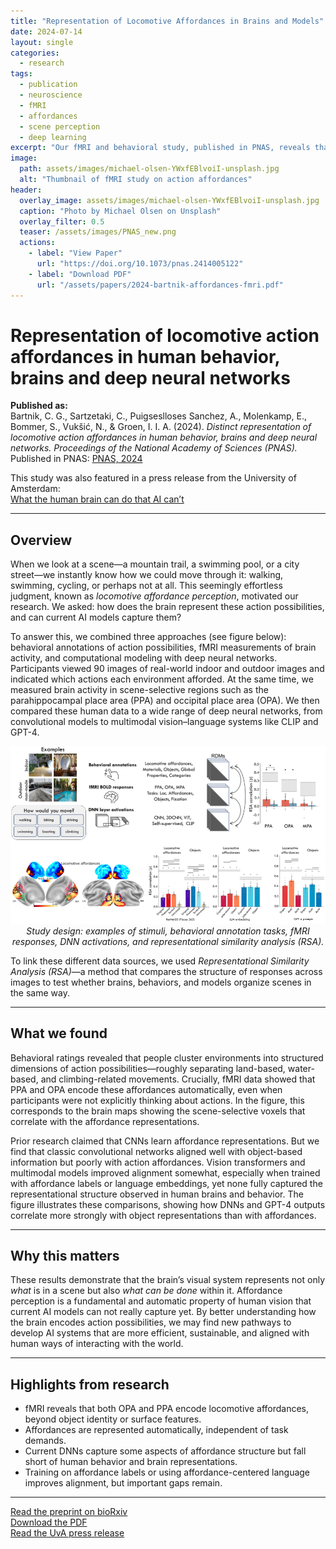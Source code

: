 ```yaml
---
title: "Representation of Locomotive Affordances in Brains and Models"
date: 2024-07-14
layout: single
categories:
  - research
tags:
  - publication
  - neuroscience
  - fMRI
  - affordances
  - scene perception
  - deep learning
excerpt: "Our fMRI and behavioral study, published in PNAS, reveals that human visual cortex distinctly represents locomotive affordances in scenes—beyond what current DNNs can model."
image:
  path: assets/images/michael-olsen-YWxfEBlvoiI-unsplash.jpg
  alt: "Thumbnail of fMRI study on action affordances"
header:
  overlay_image: assets/images/michael-olsen-YWxfEBlvoiI-unsplash.jpg
  caption: "Photo by Michael Olsen on Unsplash"
  overlay_filter: 0.5
  teaser: /assets/images/PNAS_new.png
  actions:
    - label: "View Paper"
      url: "https://doi.org/10.1073/pnas.2414005122"
    - label: "Download PDF"
      url: "/assets/papers/2024-bartnik-affordances-fmri.pdf"
---
```


# Representation of locomotive action affordances in human behavior, brains and deep neural networks  

**Published as:**  
Bartnik, C. G., Sartzetaki, C., Puigseslloses Sanchez, A., Molenkamp, E., Bommer, S., Vukšić, N., & Groen, I. I. A. (2024). *Distinct representation of locomotive action affordances in human behavior, brains and deep neural networks.* *Proceedings of the National Academy of Sciences (PNAS).*  
Published in PNAS: [PNAS, 2024](https://doi.org/10.1073/pnas.2414005122)  

This study was also featured in a press release from the University of Amsterdam:  
[What the human brain can do that AI can’t](https://www.uva.nl/en/content/news/press-releases/2025/06/what-the-human-brain-can-do-that-ai-cant.html)  

---

## Overview  
When we look at a scene—a mountain trail, a swimming pool, or a city street—we instantly know how we could move through it: walking, swimming, cycling, or perhaps not at all. This seemingly effortless judgment, known as *locomotive affordance perception*, motivated our research. We asked: how does the brain represent these action possibilities, and can current AI models capture them?  

To answer this, we combined three approaches (see figure below): behavioral annotations of action possibilities, fMRI measurements of brain activity, and computational modeling with deep neural networks. Participants viewed 90 images of real-world indoor and outdoor images and indicated which actions each environment afforded. At the same time, we measured brain activity in scene-selective regions such as the parahippocampal place area (PPA) and occipital place area (OPA). We then compared these human data to a wide range of deep neural networks, from convolutional models to multimodal vision–language systems like CLIP and GPT-4.  

<p align="center">
  <img src="/assets/images/fmri_website_image.png" alt="Overview of methods and results for affordance study" width="1000"><br>
  <em>Study design: examples of stimuli, behavioral annotation tasks, fMRI responses, DNN activations, and representational similarity analysis (RSA).</em>
</p>

To link these different data sources, we used *Representational Similarity Analysis (RSA)*—a method that compares the structure of responses across images to test whether brains, behaviors, and models organize scenes in the same way.  

---

## What we found  
Behavioral ratings revealed that people cluster environments into structured dimensions of action possibilities—roughly separating land-based, water-based, and climbing-related movements. Crucially, fMRI data showed that PPA and OPA encode these affordances automatically, even when participants were not explicitly thinking about actions. In the figure, this corresponds to the brain maps showing the scene-selective voxels that correlate with the affordance representations. 

Prior research claimed that CNNs learn affordance representations. But we find that classic convolutional networks aligned well with object-based information but poorly with action affordances. Vision transformers and multimodal models improved alignment somewhat, especially when trained with affordance labels or language embeddings, yet none fully captured the representational structure observed in human brains and behavior. The figure illustrates these comparisons, showing how DNNs and GPT-4 outputs correlate more strongly with object representations than with affordances.  

---

## Why this matters  
These results demonstrate that the brain’s visual system represents not only *what* is in a scene but also *what can be done* within it. Affordance perception is a fundamental and automatic property of human vision that current AI models can not really capture yet. By better understanding how the brain encodes action possibilities, we may find new pathways to develop AI systems that are more efficient, sustainable, and aligned with human ways of interacting with the world.  

---

## Highlights from research  
- fMRI reveals that both OPA and PPA encode locomotive affordances, beyond object identity or surface features.  
- Affordances are represented automatically, independent of task demands.  
- Current DNNs capture some aspects of affordance structure but fall short of human behavior and brain representations.  
- Training on affordance labels or using affordance-centered language improves alignment, but important gaps remain.  

---

[Read the preprint on bioRxiv](https://doi.org/10.1101/2024.05.15.594298)  
[Download the PDF](/assets/papers/2024-bartnik-affordances-fmri.pdf)  
[Read the UvA press release](https://www.uva.nl/en/content/news/press-releases/2025/06/what-the-human-brain-can-do-that-ai-cant.html)  

